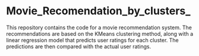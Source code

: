 # Movie_Recomendation_by_clusters_
This repository contains the code for a movie recommendation system. The recommendations are based on the KMeans clustering method, along with a linear regression model that predicts user ratings for each cluster. The predictions are then compared with the actual user ratings.
